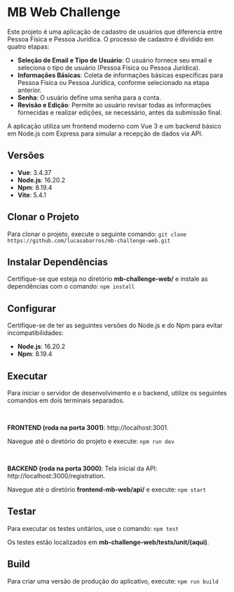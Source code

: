 # MB Web Challenge

Este projeto é uma aplicação de cadastro de usuários que diferencia entre Pessoa Física e Pessoa Jurídica. O processo de cadastro é dividido em quatro etapas:

- **Seleção de Email e Tipo de Usuário**: O usuário fornece seu email e seleciona o tipo de usuário (Pessoa Física ou Pessoa Jurídica).
- **Informações Básicas**: Coleta de informações básicas específicas para Pessoa Física ou Pessoa Jurídica, conforme selecionado na etapa anterior.
- **Senha**: O usuário define uma senha para a conta.
- **Revisão e Edição**: Permite ao usuário revisar todas as informações fornecidas e realizar edições, se necessário, antes da submissão final.

A aplicação utiliza um frontend moderno com Vue 3 e um backend básico em Node.js com Express para simular a recepção de dados via API.


## Versões
- **Vue**: 3.4.37
- **Node.js**: 16.20.2
- **Npm**: 8.19.4
- **Vite**: 5.4.1


## Clonar o Projeto
Para clonar o projeto, execute o seguinte comando:
`git clone https://github.com/lucasabarros/mb-challenge-web.git`


## Instalar Dependências
Certifique-se que esteja no diretório **mb-challenge-web/** e instale as dependências com o comando: `npm install`


## Configurar
Certifique-se de ter as seguintes versões do Node.js e do Npm para evitar incompatibilidades:
- **Node.js**: 16.20.2
- **Npm**: 8.19.4


## Executar
Para iniciar o servidor de desenvolvimento e o backend, utilize os seguintes comandos em dois terminais separados.

<br>

**FRONTEND (roda na porta 3001)**: http://localhost:3001.

Navegue até o diretório do projeto e execute: `npm run dev`

<br>

**BACKEND (roda na porta 3000)**: Tela inicial da API: http://localhost:3000/registration.

Navegue até o diretório **frontend-mb-web/api/** e execute: `npm start`

## Testar
Para executar os testes unitários, use o comando: `npm test`

Os testes estão localizados em **mb-challenge-web/tests/unit/(aqui)**.

## Build
Para criar uma versão de produção do aplicativo, execute: `npm run build`
